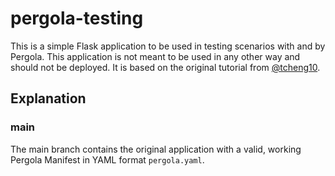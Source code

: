 # pergola-testing
This is a simple Flask application to be used in testing scenarios with and by Pergola.
This application is not meant to be used in any other way and should not be deployed.
It is based on the original tutorial from [@tcheng10](https://tichung.com/blog/2021/20200323_flask/).

## Explanation
### main
The main branch contains the original application with a valid, working Pergola Manifest in YAML format `pergola.yaml`.